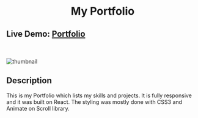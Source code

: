 <h1 style="text-align:center;">My Portfolio</h1>


<h2>Live Demo: <a href="https://fabioguerreiro.netlify.app/" target="_blank" alt="portfolio-link">Portfolio</a></h2>
<br></br>
<img src="https://i.postimg.cc/43vkKYj2/portfolio-thumbnail.jpg" alt="thumbnail"/>
<h2>Description</h2>

<p>This is my Portfolio which lists my skills and projects. It is fully responsive and it was built on React. The styling was mostly done with CSS3 and Animate on Scroll library.</p>


